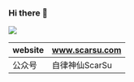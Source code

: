 ### Hi there 👋

[![](https://github-readme-stats.vercel.app/api?username=CrazyMrYan&count_private=true&show_icons=true&theme=dracula&include_all_commits=true)](https://github.com/anuraghazra/github-readme-stats)

| website | <a href="https://www.scarsu.com" target="_blank">www.scarsu.com</a> |
| ------- | ------------------------------------------------------------ |
| 公众号  | 自律神仙ScarSu                                               |
